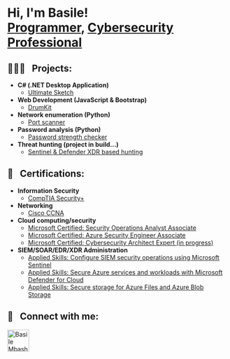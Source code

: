 <h1>Hi, I'm Basile! <br/>
  <a href="https://github.com/Basile-Mbasha">Programmer</a>, 
  <a href="https://www.linkedin.com/in/basilembasha/">Cybersecurity Professional</a>
</h1>

<h2>👨🏽‍💻 &nbsp; Projects:</h2>

- <b>C# (.NET Desktop Application)</b>
  - [Ultimate Sketch](https://github.com/Basile-Mbasha/UltimateSketch)
- <b>Web Development (JavaScript & Bootstrap)</b>
  - [DrumKit](https://github.com/Basile-Mbasha/DrumKit)
- <b>Network enumeration (Python)</b>
  - [Port scanner](https://github.com/Basile-Mbasha/Port-Scanner)
- <b>Password analysis (Python)</b>
  - [Password strength checker](https://github.com/Basile-Mbasha/password-strength-checker/tree/main)
- <b>Threat hunting (project in build...)</b>
  - [Sentinel & Defender XDR based hunting](https://github.com/Basile-Mbasha/Azure-threat-hunting?tab=readme-ov-file)
    
<h2>🏅 &nbsp; Certifications:</h2>

- <b>Information Security</b>
  - [CompTIA Security+](https://www.credly.com/badges/7af2b51b-fbb1-4bb0-8b99-e5e1b76452ff/public_url)
- <b>Networking</b>
  - [Cisco CCNA](https://learningnetwork.cisco.com/s/ccna)
- <b>Cloud computing/security</b>
  - [Microsoft Certified: Security Operations Analyst Associate](https://learn.microsoft.com/api/credentials/share/en-ca/BasileM-6586/DDDB9D44BD655D90?sharingId)
  - [Microsoft Certified: Azure Security Engineer Associate](https://learn.microsoft.com/api/credentials/share/en-ca/BasileM-6586/3997DEDAD94F31E?sharingId=B8558196737186B4)
  - [Microsoft Certified: Cybersecurity Architect Expert (in progress)](https://learn.microsoft.com/en-us/credentials/certifications/cybersecurity-architect-expert/?source=recommendations)
- <b>SIEM/SOAR/EDR/XDR Administration</b>
  - [Applied Skills: Configure SIEM security operations using Microsoft Sentinel](https://learn.microsoft.com/en-ca/users/basilem-6586/credentials/8ef40dcac81782dc?ref=https%3A%2F%2Fwww.linkedin.com%2F)
  - [Applied Skills: Secure Azure services and workloads with Microsoft Defender for Cloud](https://learn.microsoft.com/api/credentials/share/en-ca/BasileM-6586/59D928D7F3928438?sharingId=B8558196737186B4)
  - [Applied Skills: Secure storage for Azure Files and Azure Blob Storage](https://learn.microsoft.com/api/credentials/share/en-us/BasileM-6586/511D330195A0E45C?sharingId=B8558196737186B4)

<h2>🤳 &nbsp; Connect with me:</h2>

<p align="justify">
 <a href="https://www.linkedin.com/in/basilembasha">
   <img alt="Basile Mbasha | LinkedIn" width="50px" src="https://www.svgrepo.com/show/157006/linkedin.svg" />
 </a>
</p>











<!---

**This is a ✨ _special_ ✨ repository because its `README.md` (this file) appears on your GitHub profile.
<h2>🤳🏻  Connect with me:</h2> 
  
    -[LinkedIn](https://www.linkedin.com/in/basilembasha/) 
--->

<!--
Here are some ideas to get you started:

- 🔭 I’m currently working on ...
- 🌱 I’m currently learning ...
- 👯 I’m looking to collaborate on ...
- 🤔 I’m looking for help with ...
- 💬 Ask me about ...
- 📫 How to reach me: ...
- 😄 Pronouns: ...
- ⚡ Fun fact: ...
-->
